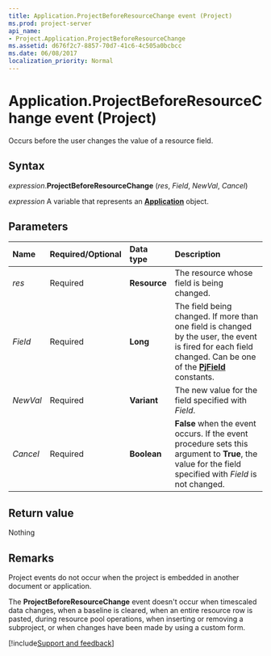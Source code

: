 ```yaml
---
title: Application.ProjectBeforeResourceChange event (Project)
ms.prod: project-server
api_name:
- Project.Application.ProjectBeforeResourceChange
ms.assetid: d676f2c7-8857-70d7-41c6-4c505a0bcbcc
ms.date: 06/08/2017
localization_priority: Normal
---
```



# Application.ProjectBeforeResourceChange event (Project)

Occurs before the user changes the value of a resource field.

## Syntax

_expression_.**ProjectBeforeResourceChange** (_res_, _Field_, _NewVal_, _Cancel_)

_expression_ A variable that represents an **[Application](Project.Application.md)** object.


## Parameters

|Name|Required/Optional|Data type|Description|
|:-----|:-----|:-----|:-----|
| _res_|Required|**Resource**|The resource whose field is being changed.|
| _Field_|Required|**Long**|The field being changed. If more than one field is changed by the user, the event is fired for each field changed. Can be one of the **[PjField](project.pjfield.md)** constants.|
| _NewVal_|Required|**Variant**|The new value for the field specified with _Field_.|
| _Cancel_|Required|**Boolean**|**False** when the event occurs. If the event procedure sets this argument to **True**, the value for the field specified with _Field_ is not changed.|


## Return value

Nothing

## Remarks

Project events do not occur when the project is embedded in another document or application.

The **ProjectBeforeResourceChange** event doesn't occur when timescaled data changes, when a baseline is cleared, when an entire resource row is pasted, during resource pool operations, when inserting or removing a subproject, or when changes have been made by using a custom form.

[!include[Support and feedback](~/includes/feedback-boilerplate.md)]